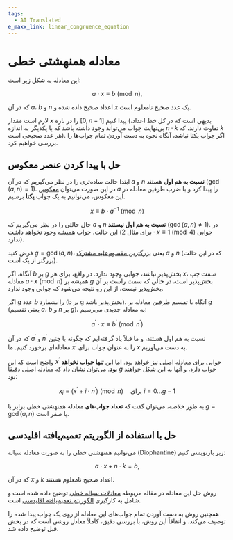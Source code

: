 ```yaml
---
tags:
  - AI Translated
e_maxx_link: linear_congruence_equation
---
```


# معادله همنهشتی خطی

این معادله به شکل زیر است:

$$a \cdot x \equiv b \pmod n,$$

که در آن $a$، $b$ و $n$ اعداد صحیح داده شده و $x$ یک عدد صحیح نامعلوم است.

لازم است مقدار $x$ را در بازه $[0, n-1]$ پیدا کنیم (بدیهی است که در کل خط اعداد، بی‌نهایت جواب می‌تواند وجود داشته باشد که با یکدیگر به اندازه $n \cdot k$ تفاوت دارند، که $k$ هر عدد صحیحی است). اگر جواب یکتا نباشد، آنگاه نحوه به دست آوردن تمام جواب‌ها را بررسی خواهیم کرد.

## حل با پیدا کردن عنصر معکوس

ابتدا حالت ساده‌تری را در نظر می‌گیریم که در آن $a$ و $n$ **نسبت به هم اول** هستند ($\gcd(a, n) = 1$).
در این صورت می‌توان [معکوس](module-inverse.md) $a$ را پیدا کرد و با ضرب طرفین معادله در این معکوس، می‌توانیم به یک جواب **یکتا** برسیم.

$$x \equiv b \cdot a ^ {- 1} \pmod n$$

حال حالتی را در نظر می‌گیریم که $a$ و $n$ **نسبت به هم اول نیستند** ($\gcd(a, n) \ne 1$).
در این حالت، جواب همیشه وجود نخواهد داشت (برای مثال $2 \cdot x \equiv 1 \pmod 4$ جوابی ندارد).

فرض کنید $g = \gcd(a, n)$، یعنی [بزرگترین مقسوم‌علیه مشترک](euclid-algorithm.md) $a$ و $n$ (که در این حالت بزرگتر از یک است).

آنگاه، اگر $b$ بر $g$ بخش‌پذیر نباشد، جوابی وجود ندارد. در واقع، برای هر $x$، سمت چپ معادله $a \cdot x \pmod n$ همیشه بر $g$ بخش‌پذیر است، در حالی که سمت راست بر آن بخش‌پذیر نیست، از این رو نتیجه می‌شود که جوابی وجود ندارد.

اگر $g$ عدد $b$ را بشمارد (b بر g بخش‌پذیر باشد)، آنگاه با تقسیم طرفین معادله بر $g$ (یعنی تقسیم $a$، $b$ و $n$ بر $g$)، به معادله جدیدی می‌رسیم:

$$a^\prime \cdot x \equiv b^\prime \pmod{n^\prime}$$

که در آن $a^\prime$ و $n^\prime$ نسبت به هم اول هستند، و ما قبلاً یاد گرفته‌ایم که چگونه با چنین معادله‌ای برخورد کنیم.
ما $x^\prime$ را به عنوان جواب برای $x$ به دست می‌آوریم.

واضح است که این $x^\prime$ جوابی برای معادله اصلی نیز خواهد بود.
اما این **تنها جواب نخواهد بود**.
می‌توان نشان داد که معادله اصلی دقیقاً $g$ جواب دارد، و آنها به این شکل خواهند بود:

$$x_i \equiv (x^\prime + i\cdot n^\prime) \pmod n \quad \text{برای } i = 0 \ldots g-1$$

به طور خلاصه، می‌توان گفت که **تعداد جواب‌های** معادله همنهشتی خطی برابر با $g = \gcd(a, n)$ یا صفر است.

## حل با استفاده از الگوریتم تعمیم‌یافته اقلیدسی

می‌توانیم همنهشتی خطی را به صورت معادله سیاله (Diophantine) زیر بازنویسی کنیم:

$$a \cdot x + n \cdot k = b,$$

که در آن $x$ و $k$ اعداد صحیح نامعلوم هستند.

روش حل این معادله در مقاله مربوطه [معادلات سیاله خطی](linear-diophantine-equation.md) توضیح داده شده است و شامل به کارگیری [الگوریتم تعمیم‌یافته اقلیدسی](extended-euclid-algorithm.md) است.

همچنین روش به دست آوردن تمام جواب‌های این معادله از روی یک جواب پیدا شده را توصیف می‌کند، و اتفاقاً این روش، با بررسی دقیق، کاملاً معادل روشی است که در بخش قبل توضیح داده شد.